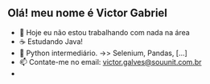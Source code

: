 ## Olá! meu nome é Victor Gabriel

- 🔭 Hoje eu não estou trabalhando com nada na área
- ☕ Estudando Java!
- 🐍 Python intermediário. ->> Selenium, Pandas, [...]
- 📫 Contate-me no email: victor.galves@souunit.com.br
- 


